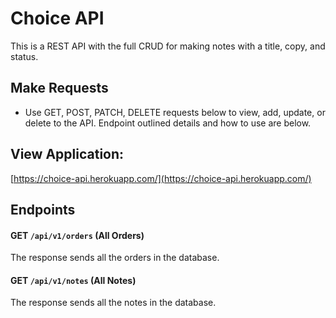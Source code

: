 # Choice API
This is a REST API with the full CRUD for making notes with a title, copy, and status.

## Make Requests
- Use GET, POST, PATCH, DELETE requests below to view, add, update, or delete to the API. Endpoint outlined details and how to use are below.

## View Application:
[https://choice-api.herokuapp.com/](https://choice-api.herokuapp.com/)

## Endpoints  

#### GET `/api/v1/orders` (All Orders)
The response sends all the orders in the database.

#### GET `/api/v1/notes` (All Notes)
The response sends all the notes in the database.
